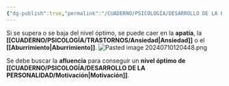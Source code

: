 ```yaml
---
{"dg-publish":true,"permalink":"/CUADERNO/PSICOLOGÍA/DESARROLLO DE LA PERSONALIDAD/Nivel de desafío/"}
---
```


Si se supera o se baja del nivel óptimo, se puede caer en la **apatía**, la **[[CUADERNO/PSICOLOGÍA/TRASTORNOS/Ansiedad\|Ansiedad]]** o el **[[Aburrimiento\|Aburrimiento]]**.
![Pasted image 20240710120448.png](/img/user/MEDIA/Pasted%20image%2020240710120448.png)

Se debe buscar la **afluencia** para conseguir un **nivel óptimo de [[CUADERNO/PSICOLOGÍA/DESARROLLO DE LA PERSONALIDAD/Motivación\|Motivación]]**.